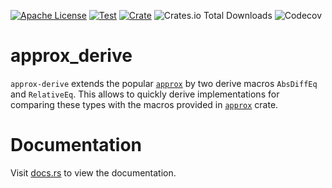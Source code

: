 [![Apache License](https://img.shields.io/github/license/jonaspleyer/approx-derive?style=flat-square)](https://opensource.org/license/apache-2-0)
[![Test](https://img.shields.io/github/actions/workflow/status/jonaspleyer/approx-derive/test.yml?label=Test&style=flat-square)](https://github.com/jonaspleyer/approx-derive/actions)
[![Crate](https://img.shields.io/crates/v/approx-derive.svg?style=flat-square)](https://crates.io/crates/approx-derive)
![Crates.io Total Downloads](https://img.shields.io/crates/d/approx-derive?style=flat-square)
![Codecov](https://img.shields.io/codecov/c/github/jonaspleyer/approx-derive?style=flat-square)

# approx_derive

`approx-derive` extends the popular [`approx`](https://docs.rs/approx/latest/approx/)
by two derive macros `AbsDiffEq` and `RelativeEq`.
This allows to quickly derive implementations for comparing these types with the macros provided in
[`approx`](https://docs.rs/approx/latest/approx/) crate.

# Documentation
Visit [docs.rs](https://docs.rs/approx-derive/latest/approx_derive/) to view the documentation.

